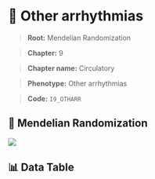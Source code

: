 # 🧪 Other arrhythmias

> **Root:** Mendelian Randomization

> **Chapter:** 9  

> **Chapter name:** Circulatory

> **Phenotype:** Other arrhythmias  

> **Code:** `I9_OTHARR`

## 🧬 Mendelian Randomization  

<img src="/MR/Figures/Forward/I9_OTHARR.png"/>

## 📊 Data Table

<CsvTableMRF src="/MR_Data/Forward/I9_OTHARR.csv"/>
